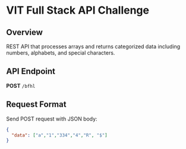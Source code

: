 # VIT Full Stack API Challenge

## Overview
REST API that processes arrays and returns categorized data including numbers, alphabets, and special characters.

## API Endpoint
**POST** `/bfhl`

## Request Format
Send POST request with JSON body:
```json
{
  "data": ["a","1","334","4","R", "$"]
}